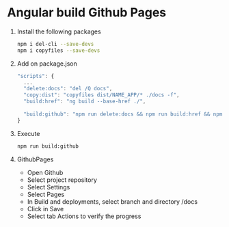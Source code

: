 # Angular build Github Pages

1. Install the following packages

      ```bash
      npm i del-cli --save-devs
      npm i copyfiles --save-devs
      ```

2. Add on package.json

      ```js
      "scripts": {
      	...
      	"delete:docs": "del /Q docs",
      	"copy:dist": "copyfiles dist/NAME_APP/* ./docs -f",
      	"build:href": "ng build --base-href ./",
      	
      	"build:github": "npm run delete:docs && npm run build:href && npm run copy:dist"
      }
      ```

3. Execute

      ```bash
      npm run build:github
      ```

4. GithubPages
    * Open Github
    * Select project repository
    * Select Settings
    * Select Pages
    * In Build and deployments, select branch and directory /docs 
    * Click in Save
    * Select tab Actions to verify the progress
